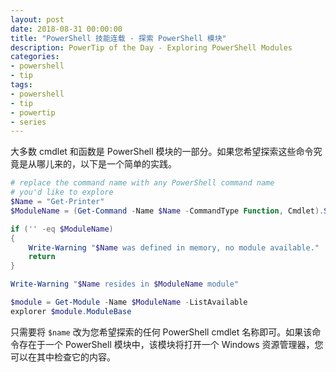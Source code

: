 ```yaml
---
layout: post
date: 2018-08-31 00:00:00
title: "PowerShell 技能连载 - 探索 PowerShell 模块"
description: PowerTip of the Day - Exploring PowerShell Modules
categories:
- powershell
- tip
tags:
- powershell
- tip
- powertip
- series
---
```

大多数 cmdlet 和函数是 PowerShell 模块的一部分。如果您希望探索这些命令究竟是从哪儿来的，以下是一个简单的实践。

```powershell
# replace the command name with any PowerShell command name
# you'd like to explore
$Name = "Get-Printer"
$ModuleName = (Get-Command -Name $Name -CommandType Function, Cmdlet).Source

if ('' -eq $ModuleName)
{
    Write-Warning "$Name was defined in memory, no module available."
    return
}

Write-Warning "$Name resides in $ModuleName module"

$module = Get-Module -Name $ModuleName -ListAvailable
explorer $module.ModuleBase
```

只需要将 `$name` 改为您希望探索的任何 PowerShell cmdlet 名称即可。如果该命令存在于一个 PowerShell 模块中，该模块将打开一个 Windows 资源管理器，您可以在其中检查它的内容。

<!--本文国际来源：[Exploring PowerShell Modules](http://community.idera.com/powershell/powertips/b/tips/posts/exploring-powershell-modules)-->
